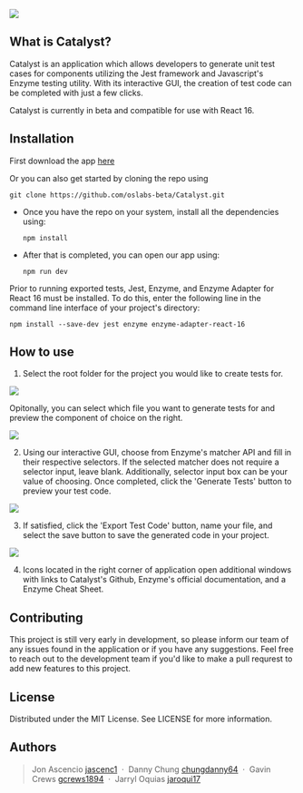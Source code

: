 ![](https://i.imgur.com/OpWjHnD.png)

## What is Catalyst?

Catalyst is an application which allows developers to generate unit test cases for components utilizing the Jest framework and Javascript's Enzyme testing utility. With its interactive GUI, the creation of test code can be completed with just a few clicks.

Catalyst is currently in beta and compatible for use with React 16.

## Installation

First download the app [here](https://www.catalystjs.com/)

Or you can also get started by cloning the repo using

    git clone https://github.com/oslabs-beta/Catalyst.git

- Once you have the repo on your system, install all the dependencies using:

      npm install

- After that is completed, you can open our app using:

      npm run dev

Prior to running exported tests, Jest, Enzyme, and Enzyme Adapter for React 16 must be installed.
To do this, enter the following line in the command line interface of your project's directory:

    npm install --save-dev jest enzyme enzyme-adapter-react-16

## How to use

1. Select the root folder for the project you would like to create tests for.

![](https://i.imgur.com/o1EVl5B.gif)

  Opitonally, you can select which file you want to generate tests for and preview the component of choice on the right.

![](https://i.imgur.com/XV6acqK.gif)

2. Using our interactive GUI, choose from Enzyme's matcher API and fill in their respective selectors. If the selected matcher does not require a selector input, leave blank. Additionally, selector input box can be your value of choosing. Once completed, click the 'Generate Tests' button to preview your test code.

![](https://i.imgur.com/Yze4a98.gif)

3.  If satisfied, click the 'Export Test Code' button, name your 
file, and select the save button to save the generated code in your project.

![](https://i.imgur.com/bCiQj4O.gif)

4. Icons located in the right corner of application open additional windows with links to Catalyst's Github, Enzyme's official documentation, and a Enzyme Cheat Sheet.

## Contributing

This project is still very early in development, so please inform our team of any issues found in the application or if you have any suggestions. 
Feel free to reach out to the development team if you'd like to make a pull requrest to add new features to this project.

## License
Distributed under the MIT License. See LICENSE for more information.

## Authors

> Jon Ascencio [jascenc1](https://github.com/jascenc1) &nbsp;&middot;&nbsp;
> Danny Chung [chungdanny64](https://github.com/chungdanny64) &nbsp;&middot;&nbsp;
> Gavin Crews [gcrews1894](https://github.com/gcrews1894) &nbsp;&middot;&nbsp;
> Jarryl Oquias [jaroqui17](https://github.com/jaroqui17)